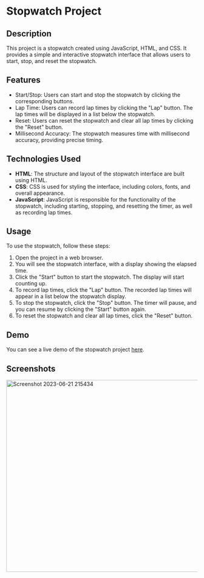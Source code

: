 # Stopwatch Project

## Description

This project is a stopwatch created using JavaScript, HTML, and CSS. It provides a simple and interactive stopwatch interface that allows users to start, stop, and reset the stopwatch.

## Features

- Start/Stop: Users can start and stop the stopwatch by clicking the corresponding buttons.
- Lap Time: Users can record lap times by clicking the "Lap" button. The lap times will be displayed in a list below the stopwatch.
- Reset: Users can reset the stopwatch and clear all lap times by clicking the "Reset" button.
- Millisecond Accuracy: The stopwatch measures time with millisecond accuracy, providing precise timing.

## Technologies Used

- **HTML**: The structure and layout of the stopwatch interface are built using HTML.
- **CSS**: CSS is used for styling the interface, including colors, fonts, and overall appearance.
- **JavaScript**: JavaScript is responsible for the functionality of the stopwatch, including starting, stopping, and resetting the timer, as well as recording lap times.

## Usage

To use the stopwatch, follow these steps:

1. Open the project in a web browser.
2. You will see the stopwatch interface, with a display showing the elapsed time.
3. Click the "Start" button to start the stopwatch. The display will start counting up.
4. To record lap times, click the "Lap" button. The recorded lap times will appear in a list below the stopwatch display.
5. To stop the stopwatch, click the "Stop" button. The timer will pause, and you can resume by clicking the "Start" button again.
6. To reset the stopwatch and clear all lap times, click the "Reset" button.

## Demo

You can see a live demo of the stopwatch project [here](https://github.com/Ishirastogi/Stopwatch/assets/137077186/c4f11541-141e-4151-802d-e3851debb25d).

## Screenshots
<img width="506" alt="Screenshot 2023-06-21 215434" src="https://github.com/Ishirastogi/Stopwatch/assets/137077186/9729cd06-98d9-464a-ab91-47d7428dbc3b">







